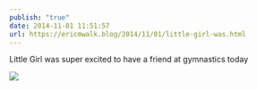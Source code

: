 ```yaml
---
publish: "true"
date: 2014-11-01 11:51:57
url: https://ericmwalk.blog/2014/11/01/little-girl-was.html
---
```


Little Girl was super excited to have a friend at gymnastics today

![](https://ericmwalk.blog/uploads/2022/8d930a3923.jpg)